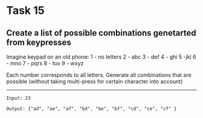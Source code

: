# Task 15

## Create a list of possible combinations genetarted from keypresses

Imagine keypad on an old phone:
1 - no letters
2 - abc
3 - def
4 - ghi
5 -jkl
6 - mno
7 - pqrs
8 - tuv
9 - wxyz

Each number corresponds to all letters.
Generate all combinations that are possible (without taking multi-press for certain character into account)

---

```
Input: 23

Output: {"ad", "ae", "af", "bd", "be", "bf", "cd", "ce", "cf" }
```
